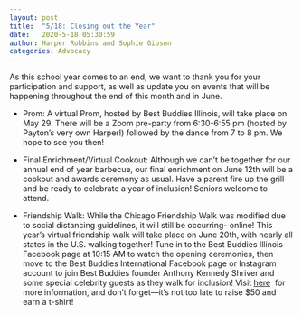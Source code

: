 ```yaml
---
layout: post
title:  "5/18: Closing out the Year"
date:   2020-5-18 05:30:59
author: Harper Robbins and Sophie Gibson
categories: Advocacy
---
```


As this school year comes to an end, we want to thank you for your participation and support, as well as update you on events that will be happening throughout the end of this month and in June.

- Prom: A virtual Prom, hosted by Best Buddies Illinois, will take place on May 29. There will be a Zoom pre-party from 6:30-6:55 pm (hosted by Payton’s very own Harper!) followed by the dance from 7 to 8 pm. We hope to see you then!

- Final Enrichment/Virtual Cookout: Although we can’t be together for our annual end of year barbecue, our final enrichment on June 12th will be a cookout and awards ceremony as usual. Have a parent fire up the grill and be ready to celebrate a year of inclusion! Seniors welcome to attend.

- Friendship Walk: While the Chicago Friendship Walk was modified due to social distancing guidelines, it will still be occurring- online! This year’s virtual friendship walk will take place on June 20th, with nearly all states in the U.S. walking together! Tune in to the Best Buddies Illinois Facebook page at 10:15 AM to watch the opening ceremonies, then move to the Best Buddies International Facebook page or Instagram account to join Best Buddies founder Anthony Kennedy Shriver and some special celebrity guests as they walk for inclusion! Visit [here](https://www.bestbuddiesfriendshipwalk.org/chicago/event-details/)  for more information, and don’t forget—it’s not too late to raise $50 and earn a t-shirt!
